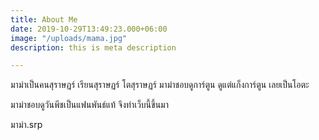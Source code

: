 ```yaml
---
title: About Me
date: 2019-10-29T13:49:23.000+06:00
image: "/uploads/mama.jpg"
description: this is meta description

---
```

มาม่าเป็นคนสุราษฏร์ เรียนสุราษฏร์ โตสุราษฏร์ มาม่าชอบดูการ์ตูน ดูแต่แก็งการ์ตูน เลยเป็นโอตะ

มาม่าชอบดูวันพีชเป็นแฟนพันธ์แท้ จึงทำเว็บนี้ขึ้นมา 

มาม่า.srp